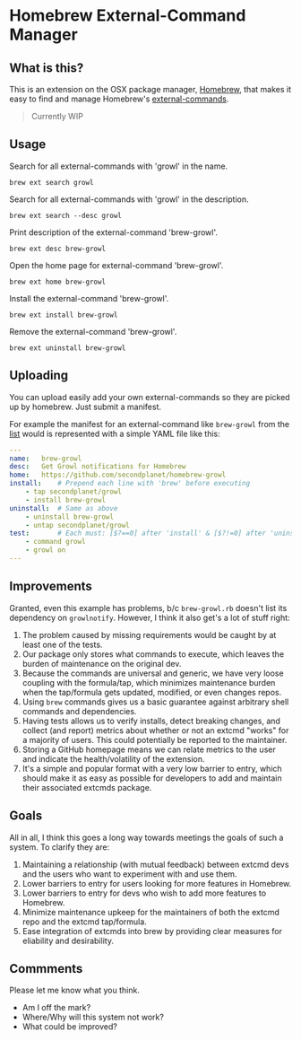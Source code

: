 # Homebrew External-Command Manager

## What is this?

This is an extension on the OSX package manager, [Homebrew](http://brew.sh),
that makes it easy to find and manage Homebrew's  [external-commands](https://github.com/Homebrew/brew/blob/master/docs/External-Commands.md).

> Currently WIP

## Usage


Search for all external-commands with 'growl' in the name.
```
brew ext search growl
```

Search for all external-commands with 'growl' in the description.
```
brew ext search --desc growl
```

Print description of the external-command 'brew-growl'.
```
brew ext desc brew-growl
```

Open the home page for external-command 'brew-growl'.
```
brew ext home brew-growl
```

Install the external-command 'brew-growl'.
```
brew ext install brew-growl
```

Remove the external-command 'brew-growl'.
```
brew ext uninstall brew-growl
```

## Uploading

You can upload easily add your own external-commands so they are picked up
by homebrew. Just submit a manifest.

For example the manifest for an external-command like `brew-growl` from the [list](https://github.com/Homebrew/brew/blob/master/docs/External-Commands.md)
would is represented with a simple YAML file like this:

```YAML
---
name:   brew-growl
desc:   Get Growl notifications for Homebrew
home:   https://github.com/secondplanet/homebrew-growl
install:    # Prepend each line with 'brew' before executing
    - tap secondplanet/growl
    - install brew-growl
uninstall:  # Same as above
    - uninstall brew-growl
    - untap secondplanet/growl
test:       # Each must: [$?==0] after 'install' & [$?!=0] after 'uninstall'
    - command growl
    - growl on
---
```


## Improvements

Granted, even this example has problems, b/c `brew-growl.rb` doesn't list its
dependency on `growlnotify`. However, I think it also get's a lot of stuff right:
1)  The problem caused by missing requirements would be caught by at least one
    of the tests.
2)  Our package only stores what commands to execute, which leaves the burden
    of maintenance on the original dev.
3)  Because the commands are universal and generic, we have very loose coupling
    with the formula/tap, which minimizes maintenance burden when the
    tap/formula gets updated, modified, or even changes repos.
4)  Using `brew` commands gives us a basic guarantee against arbitrary shell
    commands and dependencies.
5)  Having tests allows us to verify installs, detect breaking changes, and
    collect (and report) metrics about whether or not an extcmd "works" for a
    majority of users. This could potentially be reported to the maintainer.
6)  Storing a GitHub homepage means we can relate metrics to the user and
    indicate the health/volatility of the extension.
7)  It's a simple and popular format with a very low barrier to entry, which
    should make it as easy as possible for developers to add and maintain
    their associated extcmds package.


## Goals

All in all, I think this goes a long way towards meetings the goals of such a
system. To clarify they are:
1)  Maintaining a relationship (with mutual feedback) between extcmd devs and
    the users who want to experiment with and use them.
2)  Lower barriers to entry for users looking for more features in Homebrew.
3)  Lower barriers to entry for devs who wish to add more features to Homebrew.
4)  Minimize maintenance upkeep for the maintainers of both the extcmd repo and
    the extcmd tap/formula.
5)  Ease integration of extcmds into brew by providing clear measures for
    eliability and desirability.


## Commments

Please let me know what you think.
 - Am I off the mark?
 - Where/Why will this system not work?
 - What could be improved?
